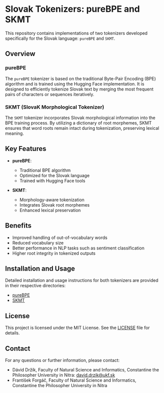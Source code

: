 # Slovak Tokenizers: pureBPE and SKMT

This repository contains implementations of two tokenizers developed specifically for the Slovak language: `pureBPE` and `SKMT`.

## Overview

### pureBPE
The `pureBPE` tokenizer is based on the traditional Byte-Pair Encoding (BPE) algorithm and is trained using the Hugging Face implementation. It is designed to efficiently tokenize Slovak text by merging the most frequent pairs of characters or sequences iteratively.

### SKMT (SlovaK Morphological Tokenizer)
The `SKMT` tokenizer incorporates Slovak morphological information into the BPE training process. By utilizing a dictionary of root morphemes, SKMT ensures that word roots remain intact during tokenization, preserving lexical meaning.

## Key Features

- **pureBPE**:
  - Traditional BPE algorithm
  - Optimized for the Slovak language
  - Trained with Hugging Face tools

- **SKMT**:
  - Morphology-aware tokenization
  - Integrates Slovak root morphemes
  - Enhanced lexical preservation

## Benefits

- Improved handling of out-of-vocabulary words
- Reduced vocabulary size
- Better performance in NLP tasks such as sentiment classification
- Higher root integrity in tokenized outputs

## Installation and Usage

Detailed installation and usage instructions for both tokenizers are provided in their respective directories:

- [pureBPE](./pureBPE)
- [SKMT](./SKMT)

## License

This project is licensed under the MIT License. See the [LICENSE](./LICENSE) file for details.

## Contact

For any questions or further information, please contact:
- Dávid Držík, Faculty of Natural Science and Informatics, Constantine the Philosopher University in Nitra: [david.drzik@ukf.sk](mailto:david.drzik@ukf.sk)
- František Forgáč, Faculty of Natural Science and Informatics, Constantine the Philosopher University in Nitra
